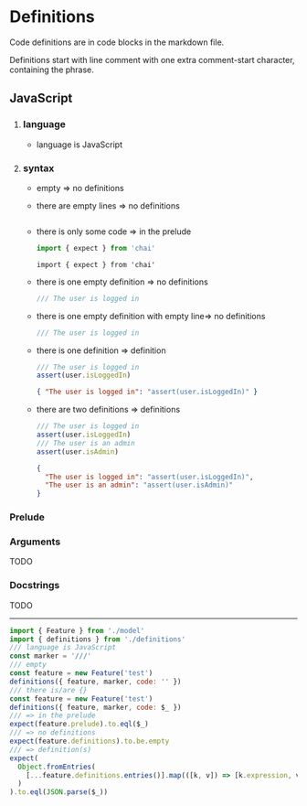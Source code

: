 # Definitions

Code definitions are in code blocks in the markdown file.

Definitions start with line comment with one extra comment-start character, containing the phrase.

## JavaScript

1. ### language
   - language is JavaScript
2. ### syntax

   - empty => no definitions
   - there are empty lines => no definitions

     ```js

     ```

   - there is only some code => in the prelude
     ```js
     import { expect } from 'chai'
     ```
     ```text
     import { expect } from 'chai'
     ```
   - there is one empty definition => no definitions
     ```js
     /// The user is logged in
     ```
   - there is one empty definition with empty line=> no definitions

     ```js
     /// The user is logged in
     ```

   - there is one definition => definition

     ```js
     /// The user is logged in
     assert(user.isLoggedIn)
     ```

     ```json
     { "The user is logged in": "assert(user.isLoggedIn)" }
     ```

   - there are two definitions => definitions

     ```js
     /// The user is logged in
     assert(user.isLoggedIn)
     /// The user is an admin
     assert(user.isAdmin)
     ```

     ```json
     {
       "The user is logged in": "assert(user.isLoggedIn)",
       "The user is an admin": "assert(user.isAdmin)"
     }
     ```

### Prelude

### Arguments

TODO

### Docstrings

TODO

---

```js harmony
import { Feature } from './model'
import { definitions } from './definitions'
/// language is JavaScript
const marker = '///'
/// empty
const feature = new Feature('test')
definitions({ feature, marker, code: '' })
/// there is/are {}
const feature = new Feature('test')
definitions({ feature, marker, code: $_ })
/// => in the prelude
expect(feature.prelude).to.eql($_)
/// => no definitions
expect(feature.definitions).to.be.empty
/// => definition(s)
expect(
  Object.fromEntries(
    [...feature.definitions.entries()].map(([k, v]) => [k.expression, v])
  )
).to.eql(JSON.parse($_))
```
